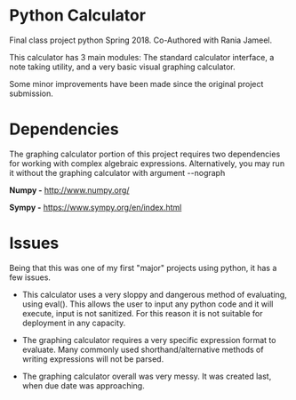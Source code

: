 # Python Calculator 
Final class project python Spring 2018. Co-Authored with Rania Jameel.

This calculator has 3 main modules: The standard calculator interface, a note 
taking utility, and a very basic visual graphing calculator. 

Some minor improvements have been made since the original project submission.

# Dependencies
The graphing calculator portion of this project requires two dependencies for
working with complex algebraic expressions. Alternatively, you may run it without
the graphing calculator with argument --nograph

**Numpy -** http://www.numpy.org/

**Sympy -** https://www.sympy.org/en/index.html

# Issues
Being that this was one of my first "major" projects using python, it has a few issues.

 * This calculator uses a very sloppy and dangerous method of evaluating, using eval(). This allows the user to input any python code and it will execute, input is not sanitized. For this reason it is not suitable for deployment in any capacity. 

* The graphing calculator requires a very specific expression format to evaluate. Many commonly used shorthand/alternative methods of writing expressions will not be parsed.

* The graphing calculator overall was very messy. It was created last, when due date was approaching. 
